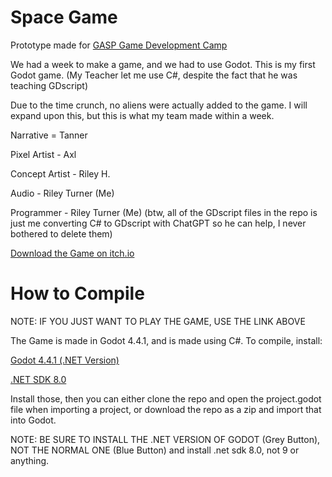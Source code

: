 # Space Game
Prototype made for [GASP Game Development Camp](https://www.jsu.edu/gasp/)

We had a week to make a game, and we had to use Godot. This is my first Godot game. (My Teacher let me use C#, despite the fact that he was teaching GDscript)

Due to the time crunch, no aliens were actually added to the game. I will expand upon this, but this is what my team made within a week.

Narrative = Tanner

Pixel Artist - Axl

Concept Artist - Riley H.

Audio - Riley Turner (Me)

Programmer - Riley Turner (Me) (btw, all of the GDscript files in the repo is just me converting C# to GDscript with ChatGPT so he can help, I never bothered to delete them)

[Download the Game on itch.io](https://axolotlguy1321.itch.io/space-game)

# How to Compile

NOTE: IF YOU JUST WANT TO PLAY THE GAME, USE THE LINK ABOVE

The Game is made in Godot 4.4.1, and is made using C#. To compile, install:

[Godot 4.4.1 (.NET Version)](https://godotengine.org/download/)

[.NET SDK 8.0](https://dotnet.microsoft.com/en-us/download/dotnet/8.0)

Install those, then you can either clone the repo and open the project.godot file when importing a project, or download the repo as a zip and import that into Godot.

NOTE: BE SURE TO INSTALL THE .NET VERSION OF GODOT (Grey Button), NOT THE NORMAL ONE (Blue Button) and install .net sdk 8.0, not 9 or anything.
